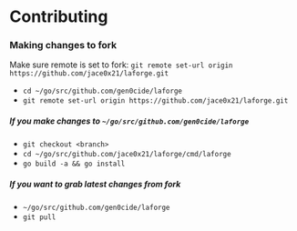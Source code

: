 # Contributing
### Making changes to fork 
Make sure remote is set to fork: `git remote set-url origin https://github.com/jace0x21/laforge.git`
- `cd ~/go/src/github.com/gen0cide/laforge`
- `git remote set-url origin https://github.com/jace0x21/laforge.git`
#####  If you make changes to `~/go/src/github.com/gen0cide/laforge`
- `git checkout <branch>`
- `cd ~/go/src/github.com/jace0x21/laforge/cmd/laforge`
- `go build -a && go install`
##### If you want to grab latest changes from fork
- `~/go/src/github.com/gen0cide/laforge`
- `git pull`

